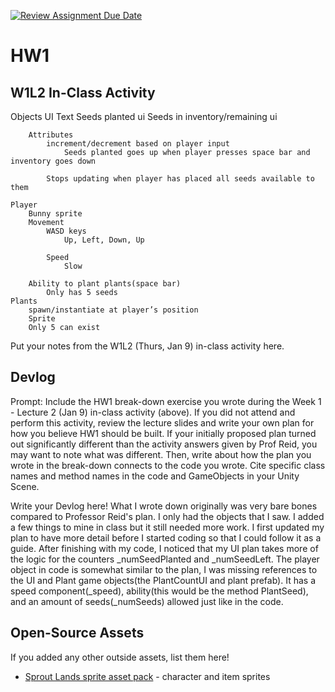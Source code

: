 [![Review Assignment Due Date](https://classroom.github.com/assets/deadline-readme-button-22041afd0340ce965d47ae6ef1cefeee28c7c493a6346c4f15d667ab976d596c.svg)](https://classroom.github.com/a/MjLLqDcN)
# HW1
## W1L2 In-Class Activity
Objects
    UI
        Text
            Seeds planted ui
            Seeds in inventory/remaining ui

        Attributes
            increment/decrement based on player input
                Seeds planted goes up when player presses space bar and inventory goes down

            Stops updating when player has placed all seeds available to them  

    Player
        Bunny sprite
        Movement
            WASD keys
                Up, Left, Down, Up 

            Speed 
                Slow

        Ability to plant plants(space bar)
            Only has 5 seeds
    Plants
        spawn/instantiate at player’s position
        Sprite
        Only 5 can exist

Put your notes from the W1L2 (Thurs, Jan 9) in-class activity here.

## Devlog
Prompt: Include the HW1 break-down exercise you wrote during the Week 1 - Lecture 2 (Jan 9) in-class activity (above). If you did not attend and perform this activity, review the lecture slides and write your own plan for how you believe HW1 should be built. If your initially proposed plan turned out significantly different than the activity answers given by Prof Reid, you may want to note what was different. Then, write about how the plan you wrote in the break-down connects to the code you wrote. Cite specific class names and method names in the code and GameObjects in your Unity Scene.


Write your Devlog here!
What I wrote down originally was very bare bones compared to Professor Reid's plan. I only had the objects that I saw. I added a few things to mine in class but it still needed more work. I first updated my plan to have more detail before I started coding so that I could follow it as a guide. After finishing with my code, I noticed that my UI plan takes more of the logic for the counters _numSeedPlanted and _numSeedLeft. The player object in code is somewhat similar to the plan, I was missing references to the UI and Plant game objects(the PlantCountUI and plant prefab). It has a speed component(_speed), ability(this would be the method PlantSeed), and an amount of seeds(_numSeeds) allowed just like in the code. 

## Open-Source Assets
If you added any other outside assets, list them here!
- [Sprout Lands sprite asset pack](https://cupnooble.itch.io/sprout-lands-asset-pack) - character and item sprites
